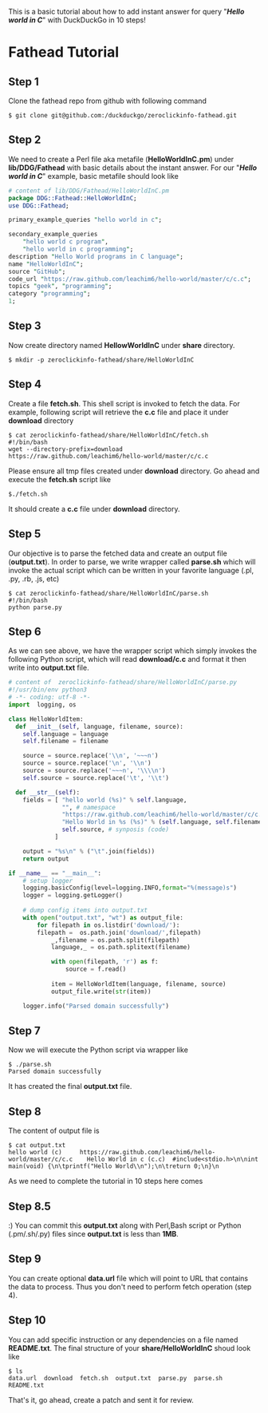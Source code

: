 This is a basic tutorial about how to add instant answer for query "***Hello world in C***" with DuckDuckGo in 10 steps!

# Fathead Tutorial

## Step 1

Clone the fathead repo from github with following command

```shell
$ git clone git@github.com:/duckduckgo/zeroclickinfo-fathead.git
```

## Step 2

We need to create a Perl file aka metafile (**HelloWorldInC.pm**) under **lib/DDG/Fathead** with basic 
details about the instant answer. For our "***Hello world in C***" example, basic metafile should look like 

```perl
# content of lib/DDG/Fathead/HelloWorldInC.pm 
package DDG::Fathead::HelloWorldInC;
use DDG::Fathead;

primary_example_queries "hello world in c";

secondary_example_queries
    "hello world c program",
    "hello world in c programming";
description "Hello World programs in C language";
name "HelloWorldInC";
source "GitHub";
code_url "https://raw.github.com/leachim6/hello-world/master/c/c.c";
topics "geek", "programming";
category "programming";
1;
```

## Step 3

Now create directory named **HellowWorldInC** under **share** directory.

```shell
$ mkdir -p zeroclickinfo-fathead/share/HelloWorldInC
```

## Step 4

Create a file **fetch.sh**. This shell script is invoked to fetch the data. 
For example, following script will retrieve the **c.c** file and place it under **download** directory

```shell
$ cat zeroclickinfo-fathead/share/HelloWorldInC/fetch.sh 
#!/bin/bash
wget --directory-prefix=download https://raw.github.com/leachim6/hello-world/master/c/c.c
```

Please ensure all tmp files created under **download** directory. Go ahead and execute the 
**fetch.sh** script like

```shell
$./fetch.sh
```

It should create a **c.c** file under **download** directory.

## Step 5 

Our objective is to parse the fetched data and create an output file (**output.txt**).
In order to parse, we write wrapper called **parse.sh** which will invoke the actual script
which can be written in your favorite language (.pl, .py, .rb, .js, etc)

```shell
$ cat zeroclickinfo-fathead/share/HelloWorldInC/parse.sh 
#!/bin/bash
python parse.py
```

## Step 6 

As we can see above, we have the wrapper script which simply invokes the following Python script, which will
read **download/c.c** and format it then write into **output.txt** file.

```python
# content of  zeroclickinfo-fathead/share/HelloWorldInC/parse.py 
#!/usr/bin/env python3
# -*- coding: utf-8 -*-
import  logging, os

class HelloWorldItem:
  def __init__(self, language, filename, source):
    self.language = language
    self.filename = filename

    source = source.replace('\\n', '~~~n')
    source = source.replace('\n', '\\n')
    source = source.replace('~~~n', '\\\\n')
    self.source = source.replace('\t', '\\t')

  def __str__(self):
    fields = [ "hello world (%s)" % self.language,
               "", # namespace
               "https://raw.github.com/leachim6/hello-world/master/c/c.c",
               "Hello World in %s (%s)" % (self.language, self.filename),
               self.source, # synposis (code)
             ]

    output = "%s\n" % ("\t".join(fields))
    return output

if __name__ == "__main__":
    # setup logger
    logging.basicConfig(level=logging.INFO,format="%(message)s")
    logger = logging.getLogger()
    
    # dump config items into output.txt
    with open("output.txt", "wt") as output_file:
        for filepath in os.listdir('download/'):
	    filepath =  os.path.join('download/',filepath)
            _,filename = os.path.split(filepath)
            language,_ = os.path.splitext(filename)

            with open(filepath, 'r') as f:
                source = f.read()
                    
            item = HelloWorldItem(language, filename, source)
            output_file.write(str(item))

    logger.info("Parsed domain successfully")
```

## Step 7

Now we will execute the Python script via wrapper like 

```shell
$ ./parse.sh 
Parsed domain successfully
```

It has created the final **output.txt** file.

## Step 8

The content of output file is

```shell
$ cat output.txt 
hello world (c)		https://raw.github.com/leachim6/hello-world/master/c/c.c	Hello World in c (c.c)	#include<stdio.h>\n\nint main(void) {\n\tprintf("Hello World\\n");\n\treturn 0;\n}\n
```

As we need to complete the tutorial in 10 steps here comes 

## Step 8.5 

:) You can commit this **output.txt** along with Perl,Bash script or Python (.pm/.sh/.py) files since **output.txt** is less than **1MB**. 

## Step 9

You can create optional **data.url** file which will point to URL that contains the data to process.
Thus you don't need to perform fetch operation (step 4).

## Step 10

You can add specific instruction or any dependencies on a file named **README.txt**.
The final structure of your **share/HelloWorldInC** shoud look like 

```shell
$ ls
data.url  download  fetch.sh  output.txt  parse.py  parse.sh  README.txt
```


That's it, go ahead, create a patch and sent it for review.

